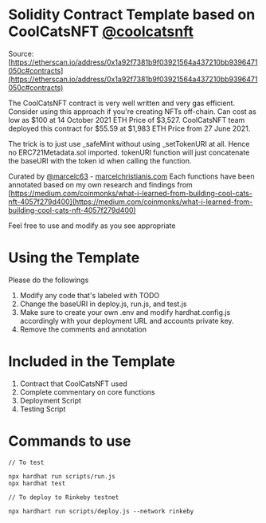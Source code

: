 # Solidity Contract Template based on CoolCatsNFT [@coolcatsnft](https://twitter.com/coolcatsnft)

Source: [https://etherscan.io/address/0x1a92f7381b9f03921564a437210bb9396471050c#contracts](https://etherscan.io/address/0x1a92f7381b9f03921564a437210bb9396471050c#contracts)

The CoolCatsNFT contract is very well written and very gas efficient.
Consider using this approach if you're creating NFTs off-chain.
Can cost as low as $100 at 14 October 2021 ETH Price of $3,527.
CoolCatsNFT team deployed this contract for $55.59 at $1,983 ETH Price from 27 June 2021.

The trick is to just use \_safeMint without using \_setTokenURI at all. Hence no ERC721Metadata.sol imported.
tokenURI function will just concatenate the baseURI with the token id when calling the function.

Curated by [@marcelc63](https://twitter.com/marcelc63) - [marcelchristianis.com](https://marcelchristianis.com)
Each functions have been annotated based on my own research and findings from [https://medium.com/coinmonks/what-i-learned-from-building-cool-cats-nft-4057f279d400](https://medium.com/coinmonks/what-i-learned-from-building-cool-cats-nft-4057f279d400)

Feel free to use and modify as you see appropriate

# Using the Template

Please do the followings

1. Modify any code that's labeled with TODO
2. Change the baseURI in deploy.js, run.js, and test.js
3. Make sure to create your own .env and modify hardhat.config.js accordingly with your deployment URL and accounts private key.
4. Remove the comments and annotation

# Included in the Template

1. Contract that CoolCatsNFT used
2. Complete commentary on core functions
3. Deployment Script
4. Testing Script

# Commands to use

```
// To test

npx hardhat run scripts/run.js
npx hardhat test

// To deploy to Rinkeby testnet

npx hardhart run scripts/deploy.js --network rinkeby
```
